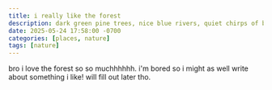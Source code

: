 ```yaml
---
title: i really like the forest
description: dark green pine trees, nice blue rivers, quiet chirps of birds, i just love the forset.
date: 2025-05-24 17:58:00 -0700
categories: [places, nature]
tags: [nature]
---
```


bro i love the forest so so muchhhhhh. i'm bored so i might as well write about something i like! will fill out later tho.
